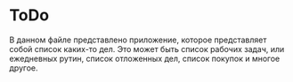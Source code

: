 # ToDo
В данном файле представлено приложение, которое представляет собой список каких-то дел. 
Это может быть список рабочих задач, или ежедневных рутин, список отложенных дел, список покупок и многое другое.
